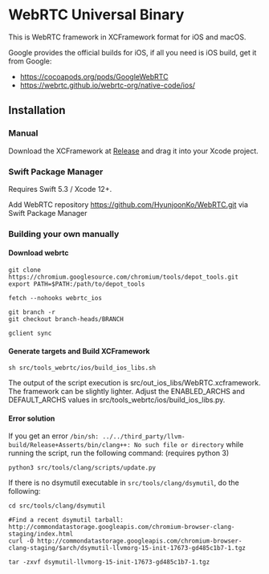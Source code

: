# WebRTC Universal Binary

This is WebRTC framework in XCFramework format for iOS and macOS.

Google provides the official builds for iOS, if all you need is iOS build, get it from Google:

- https://cocoapods.org/pods/GoogleWebRTC
- https://webrtc.github.io/webrtc-org/native-code/ios/

## Installation

### Manual 

Download the XCFramework at [Release](https://github.com/HyunjoonKo/WebRTC/releases) and drag it into your Xcode project.

### Swift Package Manager 

Requires Swift 5.3 / Xcode 12+.

Add WebRTC repository https://github.com/HyunjoonKo/WebRTC.git via Swift Package Manager

### Building your own manually

#### Download webrtc

```shellscript
git clone https://chromium.googlesource.com/chromium/tools/depot_tools.git
export PATH=$PATH:/path/to/depot_tools

fetch --nohooks webrtc_ios

git branch -r
git checkout branch-heads/BRANCH

gclient sync
```

#### Generate targets and Build XCFramework

```shellscript
sh src/tools_webrtc/ios/build_ios_libs.sh
```
The output of the script execution is src/out_ios_libs/WebRTC.xcframework.
The framework can be slightly lighter. Adjust the ENABLED_ARCHS and DEFAULT_ARCHS values in src/tools_webrtc/ios/build_ios_libs.py.

#### Error solution

If you get an error `/bin/sh: ../../third_party/llvm-build/Release+Asserts/bin/clang++: No such file or directory` while running the script, run the following command: (requires python 3)
```shellscript
python3 src/tools/clang/scripts/update.py
```

If there is no dsymutil executable in `src/tools/clang/dsymutil`, do the following:
```shellscript
cd src/tools/clang/dsymutil

#Find a recent dsymutil tarball: http://commondatastorage.googleapis.com/chromium-browser-clang-staging/index.html
curl -O http://commondatastorage.googleapis.com/chromium-browser-clang-staging/$arch/dsymutil-llvmorg-15-init-17673-gd485c1b7-1.tgz

tar -zxvf dsymutil-llvmorg-15-init-17673-gd485c1b7-1.tgz
```